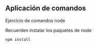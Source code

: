 ## Aplicación de comandos
Ejercicio de comandos node

Recuerden instalar los paquetes de node
```
npm install
```